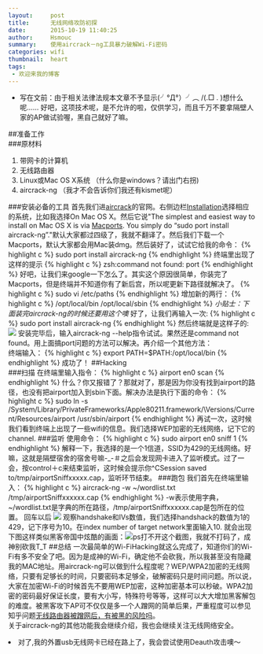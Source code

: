 ```yaml
---
layout:     post
title:      无线网络攻防初探
date:       2015-10-19 11:40:25
author:     Hsmouc
summary:    使用aircrack－ng工具暴力破解Wi-Fi密码
categories: wifi
thumbnail:  heart
tags:
 - 欢迎来我的博客
---
```

- 写在文前：由于相关法律法规本文章不予显示(╯°Д°）╯︵ /(.□ . \)想什么呢…… 好吧，这项技术呢，是不允许的啦，仅供学习，而且千万不要拿隔壁人家的AP做试验喔，黑自己就好了嘛。  

##准备工作  
###原材料
1. 带网卡的计算机
2. 无线路由器 
3. Linux或Mac OS X系统 （什么你是windows？请出门右拐)
4. aircrack-ng （我才不会告诉你们我还有kismet呢）

###安装必备的工具
首先我们进[aircrack](http://www.aircrack-ng.org)的官网。右侧边栏[Installation](http://www.aircrack-ng.org/install.html)选择相应的系统，比如我选择On Mac OS X。然后它说"The simplest and easiest way to install on Mac OS X is via [Macports](https://www.macports.org). You simply do “sudo port install aircrack-ng”."默认大家都过四级了，我就不翻译了。然后我们下载一个Macports，默认大家都会用Mac装dmg。然后装好了，试试它给我的命令：
{% highlight c %}
sudo port install aircrack-ng
{% endhighlight %}
终端里出现了这样的提示
{% highlight c %}
zsh:command not found: port
{% endhighlight %}
好吧，让我们来google一下怎么了。其实这个原因很简单，你装完了Macports，但是终端并不知道你有了新后宫，所以呢更新下路径就解决了。
{% highlight c %}
sudo vi /etc/paths
{% endhighlight %}
增加新的两行：
{% highlight c %}
/opt/local/bin
/opt/local/sbin
{% endhighlight %}
*小贴士：下面装完aircrack-ng的时候还要用这个噢*
好了，让我们再输入一次:
{% highlight c %}
sudo port install aircrack-ng
{% endhighlight %}
然后终端就是这样子的:
![](http://ww1.sinaimg.cn/mw690/005WMcFzjw1ex6rt5bfh7j31400p0grg.jpg)
安装完毕后，输入aircrack-ng --help指令试试。果然还是command not found。用上面搞port问题的方法可以解决。再介绍一个其他方法：  
终端输入：
{% highlight c %}
export PATH=$PATH:/opt/local/bin
{% endhighlight %}
成功了！
##Hacking  
###扫描
在终端里输入指令：
{% highlight c %}
airport en0 scan
{% endhighlight %}
什么？你又报错了？那就对了，那是因为你没有找到airport的路径，也没有把airport加入到sbin下面。解决办法是执行下面的命令：
{% highlight c %}
sudo ln -s /System/Library/PrivateFrameworks/Apple80211.framework/\Versions/Current/Resources/airport /usr/sbin/airport
{% endhighlight %}
再试一次，这时候我们看到终端上出现了一些wifi的信息。我们选择WEP加密的无线网络，记下它的channel.
###监听
使用命令：
{% highlight c %}
sudo airport en0 sniff 1
{% endhighlight %}
解释一下，我选择的是一个1信道，SSID为429的无线网络。好嘛，这就是隔壁宿舍的宿舍号嘛-_-＃之后会发现网卡进入了监听模式。过了一会，按control＋c来结束监听，这时候会提示你^CSession saved to/tmp/airportSniffxxxxx.cap，监听环节结束。
###跑包
我们首先在终端里输入：
{% highlight c %}
aircrack-ng -w ~/wordlist.txt /tmp/airportSniffxxxxxx.cap
{% endhighlight %}
-w表示使用字典， ~/wordlist.txt是字典的所在路径，/tmp/airportSniffxxxxxx.cap是包所在的位置。
回车以后
![](http://ww2.sinaimg.cn/mw690/005WMcFzjw1ex6rstrn2kj313w0cjq60.jpg)
观察handshake和IVs数值，我们选择handshack的数值为1的429，记下序号为10。在index number of target network里面输入10.
就会出现下图这样类似黑客帝国中炫酷的画面：![](http://ww1.sinaimg.cn/mw690/005WMcFzjw1ex6rswn550j313w0cjjtk.jpg)ps打不开这个截图，我就不打码了，成神别砍我T_T
##总结
一次最简单的Wi-FiHacking就这么完成了，知道你们的Wi-Fi有多不安全了吧。因为是成神的Wi-Fi，确定他不会砍我，所以我甚至没有隐藏我的MAC地址。用aircrack-ng可以做到什么程度呢？WEP/WPA2加密的无线网络，只要有足够长的时间，只要密码本足够全，破解密码只是时间问题。所以说，大家在加密Wi-Fi的时候首先不要用WEP加密，这种加密基本可以秒破。WPA2加密的密码最好保证长度，要有大小写，特殊符号等等，这样可以大大增加黑客解包的难度。被黑客攻下AP可不仅仅是多一个人蹭网的简单后果，严重程度可以参见知乎问题[无线路由器被蹭网后，有被黑的风险吗](http://www.zhihu.com/question/23061570)。  
关于aircrack-ng的其他功能我会继续介绍，我也会继续关注无线网络安全。

<li>对了,我的外置usb无线网卡已经在路上了，我会尝试使用Deauth攻击噢～</li>